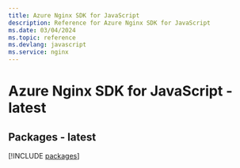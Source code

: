 ```yaml
---
title: Azure Nginx SDK for JavaScript
description: Reference for Azure Nginx SDK for JavaScript
ms.date: 03/04/2024
ms.topic: reference
ms.devlang: javascript
ms.service: nginx
---
```

# Azure Nginx SDK for JavaScript - latest
## Packages - latest
[!INCLUDE [packages](nginx-index.md)]